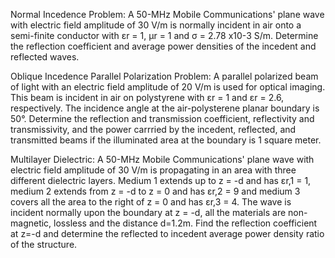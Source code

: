 Normal Incedence Problem: A 50-MHz Mobile Communications' plane wave with electric field amplitude of 30 V/m is normally
incident in air onto a semi-finite conductor with εr = 1, μr = 1 and σ = 2.78 x10-3 S/m. Determine the reflection coefficient and average power densities of the incedent and reflected waves.

Oblique Incedence Parallel Polarization Problem: A parallel polarized beam of light with an electric field amplitude of 20 V/m is used for optical
imaging. This beam is incident in air on polystyrene with εr = 1 and εr = 2.6, respectively. The incidence
angle at the air-polysterene planar boundary is 50°. Determine the reflection and transmission coefficient, reflectivity and transmissivity, and the power carrried by the incedent, reflected, and transmitted beams if the illuminated area at the boundary is 1 square meter.

Multilayer Dielectric: A 50-MHz Mobile Communications' plane wave with electric field amplitude of 30 V/m is propagating in an area with three different dielectric layers. Medium 1 extends up to z = -d and has εr,1 = 1, medium 2 extends from z = -d to z = 0 and has εr,2 = 9 and
medium 3 covers all the area to the right of z = 0 and has εr,3 = 4. The wave is incident normally upon the boundary at z = -d, all the materials are non-magnetic, lossless and the distance d=1.2m. Find the reflection coefficient at z=-d and determine the reflected to incedent average power density ratio of the structure.
